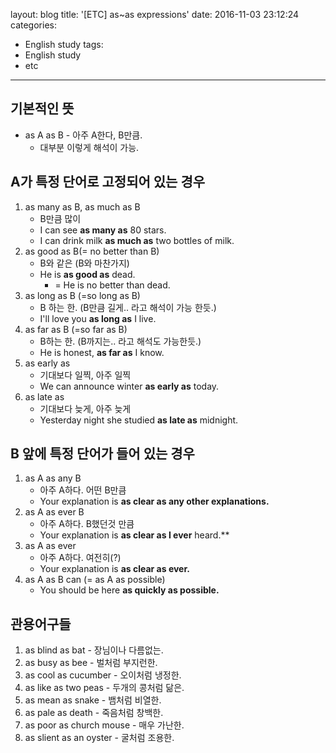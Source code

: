layout: blog
title: '[ETC] as~as expressions'
date: 2016-11-03 23:12:24
categories: 
- English study
tags:
- English study
- etc
---

## 기본적인 뜻
* as A as B - 아주 A한다, B만큼.
    * 대부분 이렇게 해석이 가능.

## A가 특정 단어로 고정되어 있는 경우

1. as many as B, as much as B
    * B만큼 많이
    * I can see **as many as** 80 stars.
    * I can drink milk **as much as** two bottles of milk.
2. as good as B(= no better than B)
    * B와 같은 (B와 마찬가지)
    * He is **as good as** dead.
        * = He is no better than dead.
3. as long as B (=so long as B)
    * B 하는 한. (B만큼 길게.. 라고 해석이 가능 한듯.)
    * I'll love you **as long as** I live.
4. as far as B (=so far as B)
    * B하는 한. (B까지는.. 라고 해석도 가능한듯.)
    * He is honest, **as far as** I know.
5. as early as
    * 기대보다 일찍, 아주 일찍
    * We can announce winter **as early as** today.
6. as late as 
    * 기대보다 늦게, 아주 늦게
    * Yesterday night she studied **as late as** midnight.

## B 앞에 특정 단어가 들어 있는 경우

1. as A as any B
    * 아주 A하다. 어떤 B만큼
    * Your explanation is **as clear as any other explanations.**
2. as A as ever B
    * 아주 A하다. B했던것 만큼
    * Your explanation is **as clear as I ever** heard.**
3. as A as ever
    * 아주 A하다. 여전히(?)
    * Your explanation is **as clear as ever.**
4. as A as B can (= as A as possible)
    * You should be here **as quickly as possible.**

## 관용어구들

1. as blind as bat - 장님이나 다름없는.
2. as busy as bee - 벌처럼 부지런한.
3. as cool as cucumber - 오이처럼 냉정한.
4. as like as two peas - 두개의 콩처럼 닮은.
5. as mean as snake - 뱀처럼 비열한.
6. as pale as death - 죽음처럼 창백한.
7. as poor as church mouse - 매우 가난한.
8. as slient as an oyster - 굴처럼 조용한.

